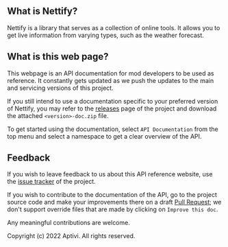 ## What is Nettify?

Nettify is a library that serves as a collection of online tools. It allows you to get live information from varying types, such as the weather forecast.

## What is this web page?
 
This webpage is an API documentation for mod developers to be used as reference. It constantly gets updated as we push the updates to the main and servicing versions of this project.

If you still intend to use a documentation specific to your preferred version of Nettify, you may refer to the [releases](https://github.com/Aptivi/Nettify/releases) page of the project and download the attached `<version>-doc.zip` file.

To get started using the documentation, select `API Documentation` from the top menu and select a namespace to get a clear overview of the API.

## Feedback

If you wish to leave feedback to us about this API reference website, use the [issue tracker](https://github.com/Aptivi/Nettify/issues) of the project.

If you wish to contribute to the documentation of the API, go to the project source code and make your improvements there on a draft [Pull Request](https://github.com/Aptivi/Nettify/pulls); we don't support override files that are made by clicking on `Improve this doc`.

Any meaningful contributions are welcome.

Copyright (c) 2022 Aptivi. All rights reserved.
